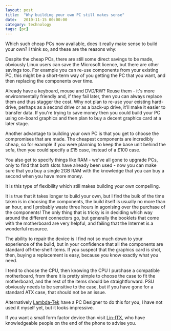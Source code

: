```yaml
---
layout: post
title:  "Why building your own PC still makes sense"
date:   2010-11-15 00:00:00
category: technology
tags: [pc]
---
```


Which such cheap PCs now available, does it really make sense to build your own?  I think so, and these are the reasons why:

Despite the cheap PCs, there are still some direct savings to be made, obviously Linux users can save the Microsoft licence, but there are other savings too.  For example you can re-use components from your existing PC, this might be a short-term way of you getting the PC that you want, and then replacing the components over time.

<!--more-->

Already have a keyboard, mouse and DVD/RW?  Reuse them - it's more environmentally friendly and, if they fail later, then you can always replace them and thus stagger the cost.  Why not plan to re-use your existing hard-drive, perhaps as a second drive or as a back-up drive, it'll make it easier to transfer data.  If you're trying to save money then you could build your PC using on-board graphics and then plan to buy a decent graphics card at a later stage.

Another advantage to building your own PC is that you get to choose the compromises that are made.  The cheapest components are incredibly cheap, so for example if you were planning to keep the base unit behind the sofa, then you could specify a £15 case, instead of a £100 case.

You also get to specify things like RAM - we've all gone to upgrade PCs, only to find that both slots have already been used - now you can make sure that you buy a single 2GB RAM with the knowledge that you can buy a second when you have more money.

It is this type of flexibility which still makes building your own compelling.

It is true that it takes longer to build your own, but I find the bulk of the time taken is in choosing the components, the build itself is usually no more than an hour, and I probably waste three hours in agonising over the purchase of the components!  The only thing that is tricky is in deciding which way around the different connectors go, but generally the booklets that come with the motherboard are very helpful, and failing that the Internet is a wonderful resource.

The ability to repair the device is I find not so much down to your experience of the build, but in your confidence that all the components are standard off-the-shelf items.  If you suspect that the graphics card is shot, then, buying a replacement is easy, because you know exactly what you need.

I tend to choose the CPU, then knowing the CPU I purchase a compatible motherboard, from there it is pretty simple to choose the case to fit the motherboard, and the rest of the items should be straightforward.  PSU obviously needs to be sensitive to the case, but if you have gone for a standard ATX case, that should not be an issue.

Alternatively [Lambda-Tek](https://www.lambda-tek.com/) have a PC Designer to do this for you, I have not used it myself yet, but it looks impressive.

If you want a small form factor device than visit [Lin-ITX](http://linitx.com), who have knowledgeable people on the end of the phone to advise you.

